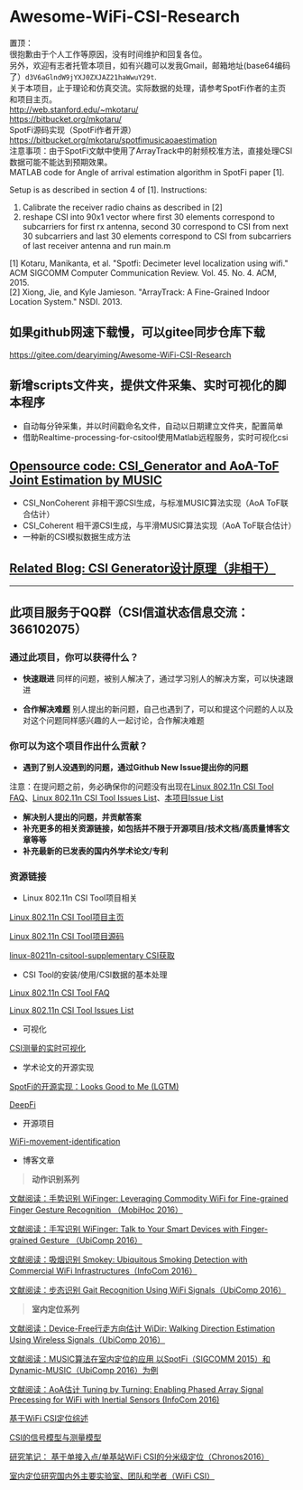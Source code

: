 # Awesome-WiFi-CSI-Research
置顶：\
很抱歉由于个人工作等原因，没有时间维护和回复各位。\
另外，欢迎有志者托管本项目，如有兴趣可以发我Gmail，邮箱地址(base64编码了）`d3V6aGlndW9jYXJ0ZXJAZ21haWwuY29t`. \
关于本项目，止于理论和仿真交流。实际数据的处理，请参考SpotFi作者的主页和项目主页。 \
http://web.stanford.edu/~mkotaru/ \
https://bitbucket.org/mkotaru/ \
SpotFi源码实现（SpotFi作者开源）\
https://bitbucket.org/mkotaru/spotfimusicaoaestimation \
注意事项：由于SpotFi文献中使用了ArrayTrack中的射频校准方法，直接处理CSI数据可能不能达到预期效果。 \
MATLAB code for Angle of arrival estimation algorithm in SpotFi paper [1]. 

Setup is as described in section 4 of [1]. 
Instructions: 
1. Calibrate the receiver radio chains as described in [2] 
2. reshape CSI into 90x1 vector where first 30 elements correspond to subcarriers for first rx antenna, second 30 correspond to CSI from next 30 subcarriers and last 30 elements correspond to CSI from subcarriers of last receiver antenna and run main.m 

[1] Kotaru, Manikanta, et al. "Spotfi: Decimeter level localization using wifi." ACM SIGCOMM Computer Communication Review. Vol. 45. No. 4. ACM, 2015. \
[2] Xiong, Jie, and Kyle Jamieson. "ArrayTrack: A Fine-Grained Indoor Location System." NSDI. 2013. 

## 如果github网速下载慢，可以gitee同步仓库下载
https://gitee.com/dearyiming/Awesome-WiFi-CSI-Research

## 新增scripts文件夹，提供文件采集、实时可视化的脚本程序
- 自动每分钟采集，并以时间戳命名文件，自动以日期建立文件夹，配置简单
- 借助Realtime-processing-for-csitool使用Matlab远程服务，实时可视化csi

## [Opensource code: CSI_Generator and AoA-ToF Joint Estimation by MUSIC](https://github.com/wuzhiguocarter/Awesome-WiFi-CSI-Research)

- CSI_NonCoherent 非相干源CSI生成，与标准MUSIC算法实现（AoA ToF联合估计）
- CSI_Coherent 相干源CSI生成，与平滑MUSIC算法实现（AoA ToF联合估计）
- 一种新的CSI模拟数据生成方法
## [Related Blog: CSI Generator设计原理（非相干）](http://www.jianshu.com/c/6e0897ba0cec)

---
此项目服务于**QQ群（CSI信道状态信息交流：366102075）**
---

### 通过此项目，你可以获得什么？

- **快速跟进**
同样的问题，被别人解决了，通过学习别人的解决方案，可以快速跟进

- **合作解决难题**
别人提出的新问题，自己也遇到了，可以和提这个问题的人以及对这个问题同样感兴趣的人一起讨论，合作解决难题

### 你可以为这个项目作出什么贡献？

- **遇到了别人没遇到的问题，通过Github New Issue提出你的问题**

注意：在提问题之前，务必确保你的问题没有出现在[Linux 802.11n CSI Tool FAQ](http://dhalperi.github.io/linux-80211n-csitool/faq.html)、[Linux 802.11n CSI Tool Issues List](https://github.com/dhalperi/linux-80211n-csitool-supplementary/issues)、[本项目Issue List](https://github.com/wuzhiguocarter/WiFi-CSI-Research-Q-A/issues)

- **解决别人提出的问题，并贡献答案**
- **补充更多的相关资源链接，如包括并不限于开源项目/技术文档/高质量博客文章等等**
- **补充最新的已发表的国内外学术论文/专利**

### 资源链接

- Linux 802.11n CSI Tool项目相关

[Linux 802.11n CSI Tool项目主页](http://dhalperi.github.io/linux-80211n-csitool/) 

[Linux 802.11n CSI Tool项目源码](https://github.com/dhalperi/linux-80211n-csitool/)

[linux-80211n-csitool-supplementary CSI获取](https://github.com/dhalperi/linux-80211n-csitool-supplementary)

- CSI Tool的安装/使用/CSI数据的基本处理

[Linux 802.11n CSI Tool FAQ](http://dhalperi.github.io/linux-80211n-csitool/faq.html)

[Linux 802.11n CSI Tool Issues List](https://github.com/dhalperi/linux-80211n-csitool-supplementary/issues)

- 可视化

[CSI测量的实时可视化](https://github.com/lubingxian/Realtime-processing-for-csitool)

- 学术论文的开源实现

[SpotFi的开源实现：Looks Good to Me (LGTM)](https://github.com/egaebel/lgtm)

[DeepFi](https://github.com/mars920314/DeepFi)

- 开源项目

[WiFi-movement-identification](https://github.com/persistforever/WiFi-movement-identification)

- 博客文章


> **动作识别系列**

[文献阅读：手势识别 WiFinger: Leveraging Commodity WiFi for Fine-grained Finger Gesture Recognition （MobiHoc 2016）](http://blog.csdn.net/dfcaihg/article/details/52699561)

[文献阅读：手写识别 WiFinger: Talk to Your Smart Devices with Finger-grained Gesture （UbiComp 2016）](http://blog.csdn.net/dfcaihg/article/details/52763083)

[文献阅读：吸烟识别 Smokey: Ubiquitous Smoking Detection with Commercial WiFi Infrastructures（InfoCom 2016）](http://blog.csdn.net/dfcaihg/article/details/52708626)

[文献阅读：步态识别 Gait Recognition Using WiFi Signals（UbiComp 2016）](http://blog.csdn.net/dfcaihg/article/details/52803525)

> **室内定位系列** 

[文献阅读：Device-Free行走方向估计 WiDir: Walking Direction Estimation Using Wireless Signals（UbiComp 2016）](http://blog.csdn.net/dfcaihg/article/details/52846443)

[文献阅读：MUSIC算法在室内定位的应用 以SpotFi（SIGCOMM 2015）和Dynamic-MUSIC（UbiComp 2016）为例](http://blog.csdn.net/dfcaihg/article/details/52914414)

[文献阅读：AoA估计 Tuning by Turning: Enabling Phased Array Signal Precessing for WiFi with Inertial Sensors (InfoCom 2016)](http://blog.csdn.net/dfcaihg/article/details/52687570)

[基于WiFi CSI定位综述](http://www.jianshu.com/p/04c202f51b16)

[CSI的信号模型与测量模型](http://www.jianshu.com/p/d7590470fe32)

[研究笔记： 基于单接入点/单基站WiFi CSI的分米级定位（Chronos2016）](http://www.jianshu.com/p/4ef8b2cee7d4)

[室内定位研究国内外主要实验室、团队和学者（WiFi CSI）](http://www.jianshu.com/p/85399d050305)

